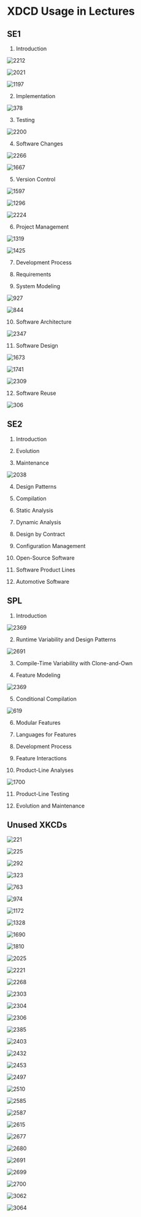 # XDCD Usage in Lectures

## SE1

1. Introduction

![2212](2212.png)

![2021](2021.png)

![1197](1197.png)

2. Implementation

![378](378.png)

3. Testing

![2200](2200.png)

4. Software Changes

![2266](2266.png)

![1667](1667.png)

5. Version Control

![1597](1597.png)

![1296](1296.png)

![2224](2224.png)

6. Project Management

![1319](1319.png)

![1425](1425.png)

7. Development Process

8. Requirements

9. System Modeling

![927](927.png)

![844](844.png)

10. Software Architecture

![2347](2347.png)

11. Software Design

![1673](1673.png)

![1741](1741.png)

![2309](2309.png)

12. Software Reuse

![306](306.png)

## SE2

1. Introduction

2. Evolution

3. Maintenance

![2038](2038.png)

4. Design Patterns

5. Compilation

6. Static Analysis

7. Dynamic Analysis

8. Design by Contract

9. Configuration Management

10. Open-Source Software

11. Software Product Lines

12. Automotive Software

## SPL

1. Introduction

![2369](2369.png)

2. Runtime Variability and Design Patterns

![2691](2694.png)

3. Compile-Time Variability with Clone-and-Own

4. Feature Modeling

![2369](2369.png)

5. Conditional Compilation

![619](619.png)

6. Modular Features

7. Languages for Features

8. Development Process

9. Feature Interactions

10. Product-Line Analyses

![1700](1700.png)

11. Product-Line Testing

12. Evolution and Maintenance

## Unused XKCDs

![221](221.png)

![225](225.png)

![292](292.png)

![323](323.png)

![763](763.png)

![974](974.png)

![1172](1172.png)

![1328](1328.png)

![1690](1690.png)

![1810](1810.png)

![2025](2025.png)

![2221](2221.png)

![2268](2268.png)

![2303](2303.png)

![2304](2304.png)

![2306](2306.png)

![2385](2385.png)

![2403](2403.png)

![2432](2432.png)

![2453](2453.png)

![2497](2497.png)

![2510](2510.png)

![2585](2585.png)

![2587](2587.png)

![2615](2615.png)

![2677](2677.png)

![2680](2680.png)

![2691](2691.png)

![2699](2699.png)

![2700](2700.png)

![3062](3062.png)

![3064](3064.png)

